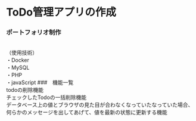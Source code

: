 # ToDo管理アプリの作成
### ポートフォリオ制作
<br>（使用技術）
<br>・Docker
<br>・MySQL
<br>・PHP
<br>・javaScript
###　機能一覧
<br>todoの削除機能
<br>チェックしたTodoの一括削除機能
<br>データベース上の値とブラウザの見た目が合わなくなっていたなっていた場合、何らかのメッセージを出してあげて、値を最新の状態に更新する機能
